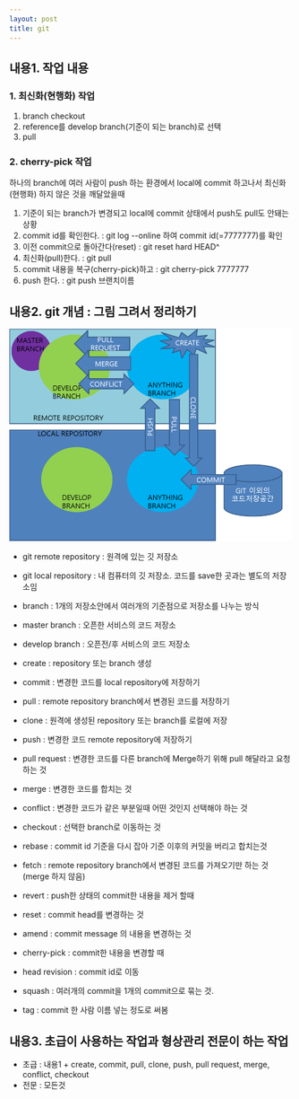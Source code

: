 ```yaml
---
layout: post
title: git
---
```


## 내용1. 작업 내용
### 1. 최신화(현행화) 작업
1. branch checkout
2. reference를 develop branch(기준이 되는 branch)로 선택
3. pull

### 2. cherry-pick 작업
하나의 branch에 여러 사람이 push 하는 환경에서 local에 commit 하고나서 최신화(현행화) 하지 않은 것을 깨달았을때
1. 기준이 되는 branch가 변경되고 local에 commit 상태에서 push도 pull도 안돼는 상황
2. commit id를 확인한다. : git log --online 하여 commit id(=7777777)를 확인
3. 이전 commit으로 돌아간다(reset) : git reset hard HEAD^
4. 최신화(pull)한다. : git pull
5. commit 내용을 복구(cherry-pick)하고 : git cherry-pick 7777777
6. push 한다. : git push 브랜치이름

## 내용2. git 개념 : 그림 그려서 정리하기
<p><img src="https://github.com/son1004007/son1004007.github.io/blob/3b2dfecc7a2e07bc07f99fd90d7eb679190ea169/_posts/git_term.png" alt="placeholder" title="Large example image"></p>

- git remote repository : 원격에 있는 깃 저장소
- git local repository : 내 컴퓨터의 깃 저장소. 코드를 save한 곳과는 별도의 저장소임
- branch : 1개의 저장소안에서 여러개의 기준점으로 저장소를 나누는 방식
- master branch : 오픈한 서비스의 코드 저장소
- develop branch : 오픈전/후 서비스의 코드 저장소
- create : repository 또는 branch 생성
- commit : 변경한 코드를 local repository에 저장하기
- pull : remote repository branch에서 변경된 코드를 저장하기
- clone : 원격에 생성된 repository 또는 branch를 로컬에 저장
- push : 변경한 코드 remote repository에 저장하기
- pull request : 변경한 코드를 다른 branch에 Merge하기 위해 pull 해달라고 요청하는 것
- merge : 변경한 코드를 합치는 것
- conflict : 변경한 코드가 같은 부분일때 어떤 것인지 선택해야 하는 것
- checkout : 선택한 branch로 이동하는 것

- rebase : commit id 기준을 다시 잡아 기준 이후의 커밋을 버리고 합치는것
- fetch : remote repository branch에서 변경된 코드를 가져오기만 하는 것(merge 하지 않음)
- revert : push한 상태의 commit한 내용을 제거 할때
- reset : commit head를 변경하는 것
- amend : commit message 의 내용을 변경하는 것
- cherry-pick : commit한 내용을 변경할 때
- head revision : commit id로 이동
- squash : 여러개의 commit을 1개의 commit으로 묶는 것.
- tag : commit 한 사람 이름 넣는 정도로 써봄

## 내용3. 초급이 사용하는 작업과 형상관리 전문이 하는 작업
- 초급 : 내용1 + create, commit, pull, clone, push, pull request, merge, conflict, checkout
- 전문 : 모든것
